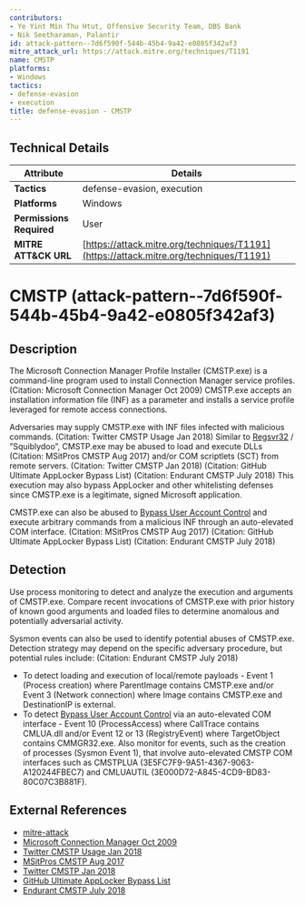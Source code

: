 ```yaml
---
contributors:
- Ye Yint Min Thu Htut, Offensive Security Team, DBS Bank
- Nik Seetharaman, Palantir
id: attack-pattern--7d6f590f-544b-45b4-9a42-e0805f342af3
mitre_attack_url: https://attack.mitre.org/techniques/T1191
name: CMSTP
platforms:
- Windows
tactics:
- defense-evasion
- execution
title: defense-evasion - CMSTP
---
```


## Technical Details

| Attribute | Details |
|-----------|----------|
| **Tactics** | defense-evasion, execution |
| **Platforms** | Windows |
| **Permissions Required** | User |
| **MITRE ATT&CK URL** | [https://attack.mitre.org/techniques/T1191](https://attack.mitre.org/techniques/T1191) |

# CMSTP (attack-pattern--7d6f590f-544b-45b4-9a42-e0805f342af3)

## Description
The Microsoft Connection Manager Profile Installer (CMSTP.exe) is a command-line program used to install Connection Manager service profiles. (Citation: Microsoft Connection Manager Oct 2009) CMSTP.exe accepts an installation information file (INF) as a parameter and installs a service profile leveraged for remote access connections.

Adversaries may supply CMSTP.exe with INF files infected with malicious commands. (Citation: Twitter CMSTP Usage Jan 2018) Similar to [Regsvr32](https://attack.mitre.org/techniques/T1117) / ”Squiblydoo”, CMSTP.exe may be abused to load and execute DLLs (Citation: MSitPros CMSTP Aug 2017)  and/or COM scriptlets (SCT) from remote servers. (Citation: Twitter CMSTP Jan 2018) (Citation: GitHub Ultimate AppLocker Bypass List) (Citation: Endurant CMSTP July 2018) This execution may also bypass AppLocker and other whitelisting defenses since CMSTP.exe is a legitimate, signed Microsoft application.

CMSTP.exe can also be abused to [Bypass User Account Control](https://attack.mitre.org/techniques/T1088) and execute arbitrary commands from a malicious INF through an auto-elevated COM interface. (Citation: MSitPros CMSTP Aug 2017) (Citation: GitHub Ultimate AppLocker Bypass List) (Citation: Endurant CMSTP July 2018)

## Detection
Use process monitoring to detect and analyze the execution and arguments of CMSTP.exe. Compare recent invocations of CMSTP.exe with prior history of known good arguments and loaded files to determine anomalous and potentially adversarial activity.

Sysmon events can also be used to identify potential abuses of CMSTP.exe. Detection strategy may depend on the specific adversary procedure, but potential rules include: (Citation: Endurant CMSTP July 2018)

* To detect loading and execution of local/remote payloads - Event 1 (Process creation) where ParentImage contains CMSTP.exe and/or Event 3 (Network connection) where Image contains CMSTP.exe and DestinationIP is external.
* To detect [Bypass User Account Control](https://attack.mitre.org/techniques/T1088) via an auto-elevated COM interface - Event 10 (ProcessAccess) where CallTrace contains CMLUA.dll and/or Event 12 or 13 (RegistryEvent) where TargetObject contains CMMGR32.exe. Also monitor for events, such as the creation of processes (Sysmon Event 1), that involve auto-elevated CMSTP COM interfaces such as CMSTPLUA (3E5FC7F9-9A51-4367-9063-A120244FBEC7) and CMLUAUTIL (3E000D72-A845-4CD9-BD83-80C07C3B881F).

## External References
- [mitre-attack](https://attack.mitre.org/techniques/T1191)
- [Microsoft Connection Manager Oct 2009](https://docs.microsoft.com/previous-versions/windows/it-pro/windows-server-2003/cc786431(v=ws.10))
- [Twitter CMSTP Usage Jan 2018](https://twitter.com/ItsReallyNick/status/958789644165894146)
- [MSitPros CMSTP Aug 2017](https://msitpros.com/?p=3960)
- [Twitter CMSTP Jan 2018](https://twitter.com/NickTyrer/status/958450014111633408)
- [GitHub Ultimate AppLocker Bypass List](https://github.com/api0cradle/UltimateAppLockerByPassList)
- [Endurant CMSTP July 2018](http://www.endurant.io/cmstp/detecting-cmstp-enabled-code-execution-and-uac-bypass-with-sysmon/)
